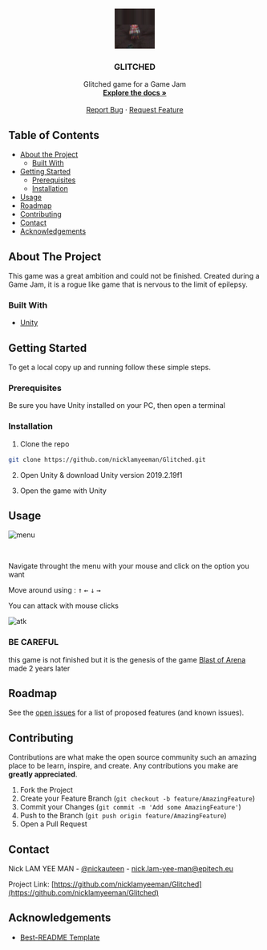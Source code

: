 <!-- PROJECT LOGO -->
<br />
<p align="center">
  <a href="https://github.com/nicklamyeeman/Glitched">
    <img src="Assets/README/logo.png" alt="Logo" width="80" height="80">
  </a>

  <h3 align="center">GLITCHED</h3>

  <p align="center">
    Glitched game for a Game Jam
    <br />
    <a href="https://github.com/nicklamyeeman/Glitched"><strong>Explore the docs »</strong></a>
    <br />
    <br />
    <a href="https://github.com/nicklamyeeman/Glitched/issues">Report Bug</a>
    ·
    <a href="https://github.com/nicklamyeeman/Glitched/issues">Request Feature</a>
  </p>
</p>



<!-- TABLE OF CONTENTS -->
## Table of Contents

* [About the Project](#about-the-project)
  * [Built With](#built-with)
* [Getting Started](#getting-started)
  * [Prerequisites](#prerequisites)
  * [Installation](#installation)
* [Usage](#usage)
* [Roadmap](#roadmap)
* [Contributing](#contributing)
* [Contact](#contact)
* [Acknowledgements](#acknowledgements)



<!-- ABOUT THE PROJECT -->
## About The Project

This game was a great ambition and could not be finished. Created during a Game Jam, it is a rogue like game that is nervous to the limit of epilepsy. 

### Built With

* [Unity](https://unity.com/)



<!-- GETTING STARTED -->
## Getting Started

To get a local copy up and running follow these simple steps.

### Prerequisites

Be sure you have Unity installed on your PC, then open a terminal

### Installation

1. Clone the repo
```sh
git clone https://github.com/nicklamyeeman/Glitched.git
```
2. Open Unity & download Unity version 2019.2.19f1

3. Open the game with Unity


<!-- USAGE -->
## Usage

![menu](https://github.com/nicklamyeeman/Glitched/blob/main/Assets/README/menu.gif)

<br/>

Navigate throught the menu with your mouse and click on the option you want


Move around using :
             <kbd>↑</kbd>
<kbd>←</kbd> <kbd>↓</kbd> <kbd>→</kbd>

You can attack with mouse clicks


![atk](https://github.com/nicklamyeeman/Glitched/blob/main/Assets/README/atk.gif)

### BE CAREFUL
this game is not finished but it is the genesis of the game [Blast of Arena](https://github.com/nicklamyeeman/Blast-of-Arena) made 2 years later

<!-- ROADMAP -->
## Roadmap

See the [open issues](https://github.com/nicklamyeeman/Glitched/issues) for a list of proposed features (and known issues).



<!-- CONTRIBUTING -->
## Contributing

Contributions are what make the open source community such an amazing place to be learn, inspire, and create. Any contributions you make are **greatly appreciated**.

1. Fork the Project
2. Create your Feature Branch (`git checkout -b feature/AmazingFeature`)
3. Commit your Changes (`git commit -m 'Add some AmazingFeature'`)
4. Push to the Branch (`git push origin feature/AmazingFeature`)
5. Open a Pull Request



<!-- CONTACT -->
## Contact

Nick LAM YEE MAN - [@nickauteen](https://twitter.com/nickauteen) - nick.lam-yee-man@epitech.eu

Project Link: [https://github.com/nicklamyeeman/Glitched](https://github.com/nicklamyeeman/Glitched)



<!-- ACKNOWLEDGEMENTS -->
## Acknowledgements

* [Best-README Template](https://github.com/othneildrew/Best-README-Template)





<!-- MARKDOWN LINKS & IMAGES -->
<!-- https://www.markdownguide.org/basic-syntax/#reference-style-links -->
[contributors-shield]: https://img.shields.io/github/contributors/nicklamyeeman/repo.svg?style=flat-square
[contributors-url]: https://github.com/nicklamyeeman/repo/graphs/contributors
[forks-shield]: https://img.shields.io/github/forks/nicklamyeeman/repo.svg?style=flat-square
[forks-url]: https://github.com/nicklamyeeman/repo/network/members
[stars-shield]: https://img.shields.io/github/stars/nicklamyeeman/repo.svg?style=flat-square
[stars-url]: https://github.com/nicklamyeeman/repo/stargazers
[issues-shield]: https://img.shields.io/github/issues/nicklamyeeman/repo.svg?style=flat-square
[issues-url]: https://github.com/nicklamyeeman/repo/issues
[license-shield]: https://img.shields.io/github/license/nicklamyeeman/repo.svg?style=flat-square
[license-url]: https://github.com/nicklamyeeman/repo/blob/master/LICENSE.txt
[linkedin-shield]: https://img.shields.io/badge/-LinkedIn-black.svg?style=flat-square&logo=linkedin&colorB=555
[linkedin-url]: https://linkedin.com/in/nicklamyeeman
[product-screenshot]: images/screenshot.png
